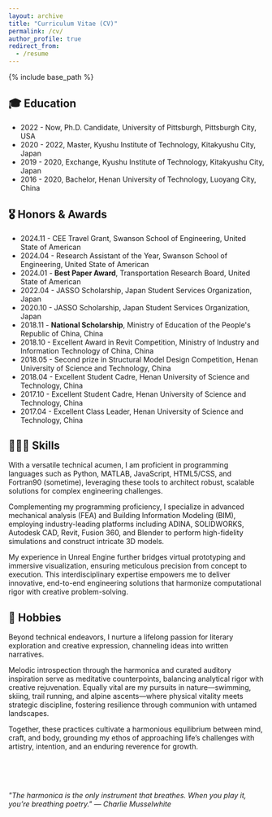 ```yaml
---
layout: archive
title: "Curriculum Vitae (CV)"
permalink: /cv/
author_profile: true
redirect_from:
  - /resume
---
```


{% include base_path %}

🎓 Education
------
* 2022 - Now,  Ph.D. Candidate,  University of Pittsburgh, Pittsburgh City, USA <br>
* 2020 - 2022, Master, Kyushu Institute of Technology, Kitakyushu City, Japan <br>
* 2019 - 2020, Exchange, Kyushu Institute of Technology, Kitakyushu City, Japan <br>
* 2016 - 2020, Bachelor, Henan University of Technology, Luoyang City, China <br>


🎖️ Honors & Awards
------
* 2024.11 - CEE Travel Grant, Swanson School of Engineering, United State of American
* 2024.04 - Research Assistant of the Year, Swanson School of Engineering, United State of American
* 2024.01 - **Best Paper Award**, Transportation Research Board, United State of American
* 2022.04 - JASSO Scholarship, Japan Student Services Organization, Japan
* 2020.10 - JASSO Scholarship, Japan Student Services Organization, Japan
* 2018.11 - **National Scholarship**, Ministry of Education of the People's Republic of China, China
* 2018.10 - Excellent Award in Revit Competition, Ministry of Industry and Information Technology of China, China
* 2018.05 - Second prize in Structural Model Design Competition, Henan University of Science and Technology, China
* 2018.04 - Excellent Student Cadre, Henan University of Science and Technology, China
* 2017.10 - Excellent Student Cadre, Henan University of Science and Technology, China
* 2017.04 - Excellent Class Leader, Henan University of Science and Technology, China

  
👨🏻‍💻 Skills
------
With a versatile technical acumen, I am proficient in programming languages such as Python, MATLAB, JavaScript, HTML5/CSS, and Fortran90 (sometime), leveraging these tools to architect robust, scalable solutions for complex engineering challenges. 

Complementing my programming proficiency, I specialize in advanced mechanical analysis (FEA) and Building Information Modeling (BIM), employing industry-leading platforms including ADINA, SOLIDWORKS, Autodesk CAD, Revit, Fusion 360, and Blender to perform high-fidelity simulations and construct intricate 3D models. 

My experience in Unreal Engine further bridges virtual prototyping and immersive visualization, ensuring meticulous precision from concept to execution. This interdisciplinary expertise empowers me to deliver innovative, end-to-end engineering solutions that harmonize computational rigor with creative problem-solving.


🌟 Hobbies
------
Beyond technical endeavors, I nurture a lifelong passion for literary exploration and creative expression, channeling ideas into written narratives. 

Melodic introspection through the harmonica and curated auditory inspiration serve as meditative counterpoints, balancing analytical rigor with creative rejuvenation. Equally vital are my pursuits in nature—swimming, skiing, trail running, and alpine ascents—where physical vitality meets strategic discipline, fostering resilience through communion with untamed landscapes. 

Together, these practices cultivate a harmonious equilibrium between mind, craft, and body, grounding my ethos of approaching life’s challenges with artistry, intention, and an enduring reverence for growth.

<br><br><br>


*"The harmonica is the only instrument that breathes. When you play it, you’re breathing poetry."*
*— Charlie Musselwhite*


